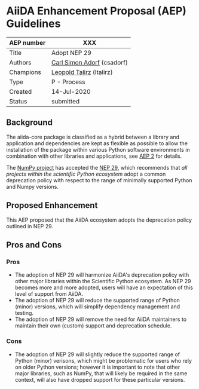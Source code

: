 # AiiDA Enhancement Proposal (AEP) Guidelines

| AEP number | XXX                                                          |
|------------|--------------------------------------------------------------|
| Title      | Adopt NEP 29                                                 |
| Authors    | [Carl Simon Adorf](mailto:simon.adorf@epfl.ch) (csadorf)     |
| Champions  | [Leopold Talirz](mailto:leopold.talirz@epfl.ch) (ltalirz)    |
| Type       | P - Process                                                  |
| Created    | 14-Jul-2020                                                  |
| Status     | submitted                                                    |

## Background 

The aiida-core package is classified as a hybrid between a library and application and dependencies are kept as flexible as possible to allow the installation of the package within various Python software environments in combination with other libraries and applications, see [AEP 2](https://github.com/aiidateam/AEP/blob/master/002_dependency_management/readme.md) for details.

The [NumPy project](https://numpy.org/) has accepted the [NEP 29](https://numpy.org/neps/nep-0029-deprecation_policy.html), which recommends that *all projects within the scientific Python ecosystem* adopt a common deprecation policy with respect to the range of minimally supported Python and Numpy versions.

## Proposed Enhancement 

This AEP proposed that the AiiDA ecosystem adopts the deprecation policy outlined in NEP 29.

## Pros and Cons

### Pros

 * The adoption of NEP 29 will harmonize AiiDA's deprecation policy with other major libraries within the Scientific Python ecosystem. As NEP 29 becomes more and more adopted, users will have an expectation of this level of support from AiiDA.
 * The adoption of NEP 29 will reduce the supported range of Python (minor) versions, which will simplify dependency management and testing.
 * The adoption of NEP 29 will remove the need for AiiDA maintainers to maintain their own (custom) support and deprecation schedule.

### Cons

 * The adoption of NEP 29 will slightly reduce the supported range of Python (minor) verisons, which might be problematic for users who rely on older Python versions; however it is important to note that other major libraries, such as NumPy, that will likely be required in the same context, will also have dropped support for these particular versions.
